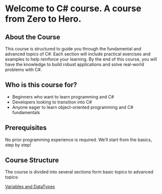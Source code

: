# Welcome to C# course. A course from Zero to Hero.

## About the Course

This course is structured to guide you through the fundamental and advanced topics of C#. Each section will include practical exercises and examples to help reinforce your learning. By the end of this course, you will have the knowledge to build robust applications and solve real-world problems with C#.

## Who is this course for?

- Beginners who want to learn programming and C#
- Developers looking to transition into C#
- Anyone eager to learn object-oriented programming and C# fundamentals

## Prerequisites

No prior programming experience is required. We’ll start from the basics, step by step!

## Course Structure

The course is divided into several sections form basic topics to advanced topics:

[Variables and DataTypes](1.%20Variables/Variables.md)